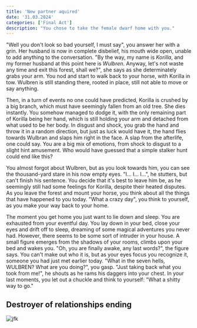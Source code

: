 ```yaml
---
title: 'New partner aquired'
date: '31.03.2024'
categories: ['Final Act']
description: "You chose to take the female dwarf home with you."
---
```


"Well you don't look so bad yourself, I must say", you answer her with a grin. Her husband is now in
complete disbelief, his mouth wide open, unable to add anything to the conversation. "By the way, my
name is _Korilla_, and my former husband at this point here is _Wulbren_. Anyway, let's not waste
any time and exit this forest, shall we?", she says as she determinately grabs your arm.
You nod and start to walk back to your horse, with Korilla in tow. Wulbren is still standing there,
rooted in place, still not able to move or say anything. 

Then, in a turn of events no one could have predicted, Korilla is crushed by a big branch, which 
must have seemingly fallen from an old tree. She dies instantly. You somehow managed to dodge it,
with the only remaining part of Korilla being her hand, which is still holding your arm and
detached from what used to be her body. In disgust and shock, you grab the hand and throw it in a
random direction, but just as luck would have it, the hand flies towards Wulbran and slaps him right
in the face. A slap from the afterlife, one could say. You are a big mix of emotions, from shock to
disgust to a slight hint amusement. Who would have guessed that a simple stalker hunt could end like
this?

You almost forgot about Wulbren, but as you look towards him, you can see the thousand-yard stare in
his now empty eyes. "I... I... I...", he stutters, but can't finish his sentence. You decide that 
it's best to leave him be, as he seemingly still had some feelings for Korilla, despite their heated
disputes. As you leave the forest and mount your horse, you think about all the things that have 
happened to you today. "What a crazy day", you think to yourself, as you make your way back to your 
home.

The moment you get home you just want to lie down and sleep. You are exhausted from your eventful
day. You lay down in your bed, close your eyes and drift off to sleep, dreaming of some magical
adventures you never had. However, there seems to be some sort of intruder in your house. A small
figure emerges from the shadows of your rooms, climbs upon your bed and wakes you. "Oh, you are
finally awake, any last words?", the figure says. You can't make out who it is, but as your eyes
focus you recognize it, someone you had just met earlier today. "What in the seven hells, WULBREN? 
What are you doing?", you gasp. "Just taking back what you took from me!", he shouts as he rams his
daggers into your chest. In your last moments, you let out a chuckle and think to yourself: "What a
shitty way to go."

## Destroyer of relationships ending
<img src="/images/Final_Act/dwarf_assassin.jpg" alt="jfk" />
